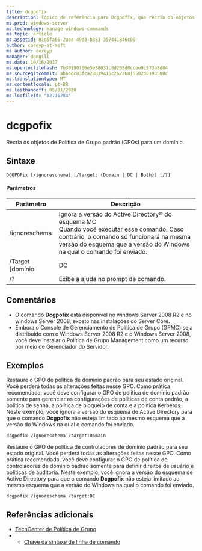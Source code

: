```yaml
---
title: dcgpofix
description: Tópico de referência para Dcgpofix, que recria os objetos de Política de Grupo padrão (GPOs) para um domínio.
ms.prod: windows-server
ms.technology: manage-windows-commands
ms.topic: article
ms.assetid: 81d5fa65-2aea-49d3-b353-357441846c00
author: coreyp-at-msft
ms.author: coreyp
manager: dongill
ms.date: 10/16/2017
ms.openlocfilehash: 7b30190f06e5e38031c8d205d8ccee9c573a8d84
ms.sourcegitcommit: ab64dc83fca28039416c26226815502d0193500c
ms.translationtype: MT
ms.contentlocale: pt-BR
ms.lasthandoff: 05/01/2020
ms.locfileid: "82716784"
---
```

# <a name="dcgpofix"></a>dcgpofix

Recria os objetos de Política de Grupo padrão (GPOs) para um domínio.

## <a name="syntax"></a>Sintaxe

```
DCGPOFix [/ignoreschema] [/target: {Domain | DC | Both}] [/?]
```

#### <a name="parameters"></a>Parâmetros

|    Parâmetro    |                                                                                                 Descrição                                                                                                 |
|-----------------|-------------------------------------------------------------------------------------------------------------------------------------------------------------------------------------------------------------|
|  /ignoreschema  | Ignora a versão do Active Directory® do esquema MC</br>Quando você executar esse comando. Caso contrário, o comando só funcionará na mesma versão do esquema que a versão do Windows na qual o comando foi enviado. |
| /Target {domínio |                                                                                                     DC                                                                                                      |
|       /?        |                                                                                    Exibe a ajuda no prompt de comando.                                                                                     |

## <a name="remarks"></a>Comentários

-   O comando **Dcgpofix** está disponível no windows Server 2008 R2 e no windows Server 2008, exceto nas instalações do Server Core.
-   Embora o Console de Gerenciamento de Política de Grupo (GPMC) seja distribuído com o Windows Server 2008 R2 e o Windows Server 2008, você deve instalar o Política de Grupo Management como um recurso por meio de Gerenciador do Servidor.

## <a name="examples"></a>Exemplos

Restaure o GPO de política de domínio padrão para seu estado original. Você perderá todas as alterações feitas nesse GPO. Como prática recomendada, você deve configurar o GPO de política de domínio padrão somente para gerenciar as configurações de políticas de conta padrão, a política de senha, a política de bloqueio de conta e a política Kerberos. Neste exemplo, você ignora a versão do esquema de Active Directory para que o comando **Dcgpofix** não esteja limitado ao mesmo esquema que a versão do Windows na qual o comando foi enviado.
```
dcgpofix /ignoreschema /target:Domain
```
Restaure o GPO de política de controladores de domínio padrão para seu estado original. Você perderá todas as alterações feitas nesse GPO. Como prática recomendada, você deve configurar o GPO de política de controladores de domínio padrão somente para definir direitos de usuário e políticas de auditoria. Neste exemplo, você ignora a versão do esquema de Active Directory para que o comando **Dcgpofix** não esteja limitado ao mesmo esquema que a versão do Windows na qual o comando foi enviado.
```
dcgpofix /ignoreschema /target:DC
```

## <a name="additional-references"></a>Referências adicionais

-   [TechCenter de Política de Grupo](https://go.microsoft.com/fwlink/?LinkID=145531)
-   - [Chave da sintaxe de linha de comando](command-line-syntax-key.md)